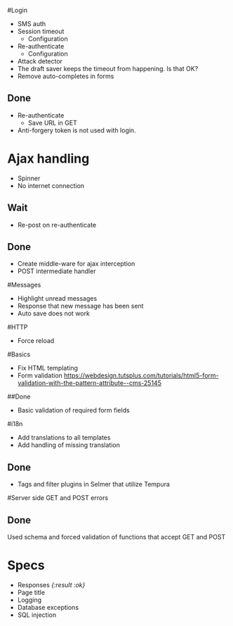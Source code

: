 #Login

 - SMS auth
 - Session timeout
    - Configuration
 - Re-authenticate
    - Configuration
 - Attack detector
 - The draft saver keeps the timeout from happening. Is that OK?
 - Remove auto-completes in forms

## Done
 - Re-authenticate
    - Save URL in GET
 - Anti-forgery token is not used with login.


# Ajax handling
- Spinner
- No internet connection

## Wait
- Re-post on re-authenticate

## Done
- Create middle-ware for ajax interception
- POST intermediate handler

 
#Messages

- Highlight unread messages
- Response that new message has been sent
- Auto save does not work
 
#HTTP

 - Force reload

#Basics
- Fix HTML templating
- Form validation https://webdesign.tutsplus.com/tutorials/html5-form-validation-with-the-pattern-attribute--cms-25145

##Done 
-  Basic validation of required form fields


#i18n

- Add translations to all templates
- Add handling of missing translation
 
## Done

- Tags and filter plugins in Selmer that utilize Tempura


#Server side GET and POST errors

## Done
Used schema and forced validation of functions that accept GET and POST


# Specs 
 - Responses _{:result :ok}_
 - Page title
 - Logging
 - Database exceptions
 - SQL injection
